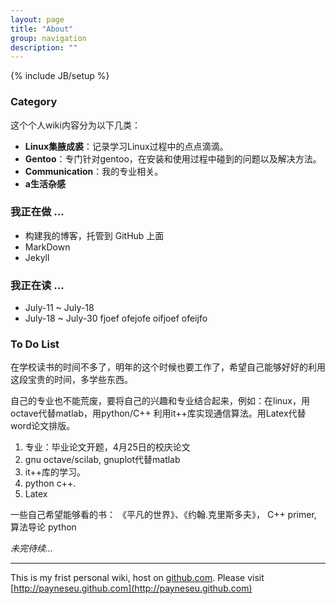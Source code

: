 ```yaml
---
layout: page
title: "About"
group: navigation
description: ""
---
```

{% include JB/setup %}

### Category 

这个个人wiki内容分为以下几类：

+ **Linux集腋成裘**：记录学习Linux过程中的点点滴滴。
+ **Gentoo**：专门针对gentoo，在安装和使用过程中碰到的问题以及解决方法。
+ **Communication**：我的专业相关。
+ **a生活杂感** 

### 我正在做 ...
+ 构建我的博客，托管到 GitHub 上面
+ MarkDown
+ Jekyll

### 我正在读 ...
+ July-11 ~ July-18
+ July-18 ~ July-30
fjoef
ofejofe
oifjoef
ofeijfo

### To Do List

在学校读书的时间不多了，明年的这个时候也要工作了，希望自己能够好好的利用这段宝贵的时间，多学些东西。

自己的专业也不能荒废，要将自己的兴趣和专业结合起来，例如：在linux，用octave代替matlab，用python/C++ 利用it++库实现通信算法。用Latex代替word论文排版。

1. 专业：毕业论文开题，4月25日的校庆论文
2. gnu octave/scilab, gnuplot代替matlab
3. it++库的学习。
4. python c++.
5. Latex

一些自己希望能够看的书：
《平凡的世界》、《约翰.克里斯多夫》，
 C++ primer, 算法导论
 python
 
_未完待续..._ 

-----
This is my frist personal wiki, host on [github.com](http://github.com).
Please visit [http://payneseu.github.com](http://payneseu.github.com)

